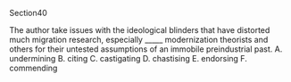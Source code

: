 Section40

The author take issues with the ideological blinders that have distorted much migration research, especially  _____ modernization theorists and others for their untested assumptions of an immobile preindustrial past.
A. undermining
B. citing
C. castigating
D. chastising
E. endorsing
F. commending